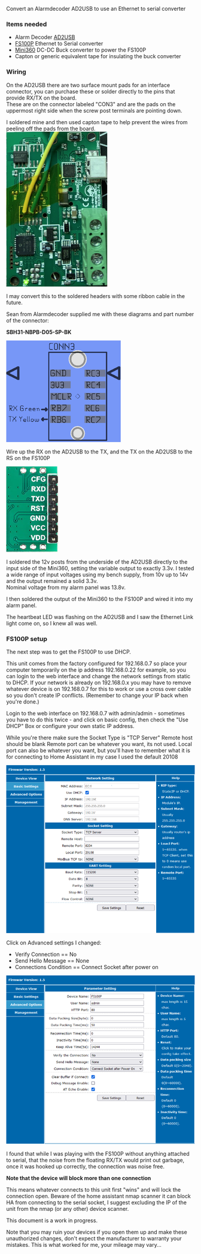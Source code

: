Convert an Alarmdecoder AD2USB to use an Ethernet to serial converter

### Items needed

- Alarm Decoder [AD2USB](https://www.alarmdecoder.com/catalog/product_info.php/products_id/29)
- [FS100P](https://www.aliexpress.com/item/32963270624.html) Ethernet to Serial converter
- [Mini360](https://www.aliexpress.com/item/32411154908.html) DC-DC Buck converter to power the FS100P
- Capton or generic equivalent tape for insulating the buck converter

### Wiring

On the AD2USB there are two surface mount pads for an interface connector, you can purchase these or solder directly to the pins that provide RX/TX on the board.  
These are on the connector labeled "CON3" and are the pads on the uppermost right side when the screw post terminals are pointing down.

I soldered mine and then used capton tape to help prevent the wires from peeling off the pads from the board.
![Image](images/ad2usbpads.png)

I may convert this to the soldered headers with some ribbon cable in the future.

Sean from Alarmdecoder supplied me with these diagrams and part number of the connector:

**SBH31-NBPB-D05-SP-BK**

![Image](images/diagram1.png)

Wire up the RX on the AD2USB to the TX, and the TX on the AD2USB to the RS on the FS100P

![Image](images/FS100PPins.png)

I soldered the 12v posts from the underside of the AD2USB directly to the input side of the Mini360, setting the variable output to exactly 3.3v.  I tested a wide range of input voltages using my bench supply, from 10v up to 14v and the output remained a solid 3.3v.  
Nominal voltage from my alarm panel was 13.8v.

I then soldered the output of the Mini360 to the FS100P and wired it into my alarm panel.

The heartbeat LED was flashing on the AD2USB and I saw the Ethernet Link light come on, so I knew all was well.

### FS100P setup

The next step was to get the FS100P to use DHCP.

This unit comes from the factory configured for 192.168.0.7 so place your computer temporarily on the ip address 192.168.0.22 for example, so you can login to the web interface and change the network settings from static to DHCP.  If your network is already on 192.168.0.x you may have to remove whatever device is on 192.168.0.7 for this to work or use a cross over cable so you don't create IP conflicts. (Remember to change your IP back when you're done.)

Login to the web interface on 192.168.0.7 with admin/admin - sometimes you have to do this twice - and click on basic config, then check the "Use DHCP" Box or configure your own static IP address.  

While you're there make sure the Socket Type is "TCP Server"
Remote host should be blank
Remote port can be whatever you want, its not used.
Local port can also be whatever you want, but you'll have to remember what it is for connecting to Home Assistant in my case I used the default 20108

![Image](images/FS100PNetwork.png)

Click on Advanced settings
I changed:
- Verify Connection == No
- Send Hello Message == None
- Connections Condition == Connect Socket after power on

![Image](images/FS100PAdvanced.png)

I found that while I was playing with the FS100P without anything attached to serial, that the noise from the floating RX/TX would print out garbage, once it was hooked up correctly, the connection was noise free.

**Note that the device will block more than one connection**

This means whatever connects to this unit first "wins" and will lock the connection open. 
Beware of the home assistant nmap scanner it can block HA from connecting to the serial socket, I suggest excluding the IP of the unit from the nmap (or any other) device scanner.

This document is a work in progress.

Note that you may ruin your devices if you open them up and make these unauthorized changes, don't expect the manufacturer to warranty your mistakes.
This is what worked for me, your mileage may vary... 

